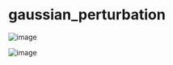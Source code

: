 # gaussian_perturbation

![image](https://github.com/user-attachments/assets/11cb93db-5913-44a9-88cb-2969deefa9a1)

![image](https://github.com/user-attachments/assets/79f85547-6e0e-462f-b700-e05b6e5b9cf8)
